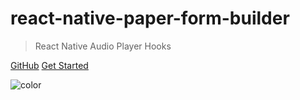# react-native-paper-form-builder

> React Native Audio Player Hooks

[GitHub](https://github.com/fateh999/react-native-paper-form-builder)
[Get Started](/README)

![color](#f2fcfe)

